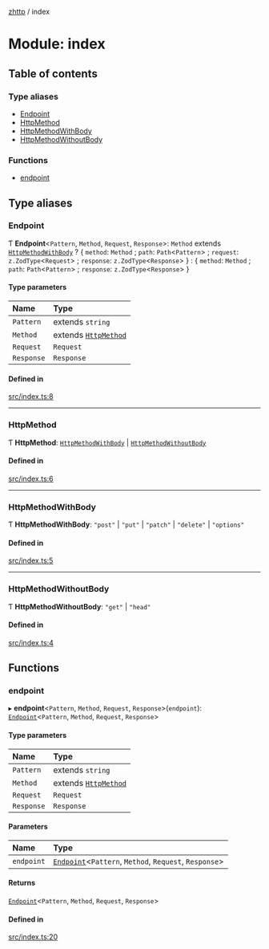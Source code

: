 [zhttp](../README.md) / index

# Module: index

## Table of contents

### Type aliases

- [Endpoint](index.md#endpoint)
- [HttpMethod](index.md#httpmethod)
- [HttpMethodWithBody](index.md#httpmethodwithbody)
- [HttpMethodWithoutBody](index.md#httpmethodwithoutbody)

### Functions

- [endpoint](index.md#endpoint)

## Type aliases

### Endpoint

Ƭ **Endpoint**<`Pattern`, `Method`, `Request`, `Response`\>: `Method` extends [`HttpMethodWithBody`](index.md#httpmethodwithbody) ? { `method`: `Method` ; `path`: `Path`<`Pattern`\> ; `request`: `z.ZodType`<`Request`\> ; `response`: `z.ZodType`<`Response`\>  } : { `method`: `Method` ; `path`: `Path`<`Pattern`\> ; `response`: `z.ZodType`<`Response`\>  }

#### Type parameters

| Name | Type |
| :------ | :------ |
| `Pattern` | extends `string` |
| `Method` | extends [`HttpMethod`](index.md#httpmethod) |
| `Request` | `Request` |
| `Response` | `Response` |

#### Defined in

[src/index.ts:8](https://github.com/danprince/typesafe-endpoints/blob/1472ec3/src/index.ts#L8)

___

### HttpMethod

Ƭ **HttpMethod**: [`HttpMethodWithBody`](index.md#httpmethodwithbody) \| [`HttpMethodWithoutBody`](index.md#httpmethodwithoutbody)

#### Defined in

[src/index.ts:6](https://github.com/danprince/typesafe-endpoints/blob/1472ec3/src/index.ts#L6)

___

### HttpMethodWithBody

Ƭ **HttpMethodWithBody**: ``"post"`` \| ``"put"`` \| ``"patch"`` \| ``"delete"`` \| ``"options"``

#### Defined in

[src/index.ts:5](https://github.com/danprince/typesafe-endpoints/blob/1472ec3/src/index.ts#L5)

___

### HttpMethodWithoutBody

Ƭ **HttpMethodWithoutBody**: ``"get"`` \| ``"head"``

#### Defined in

[src/index.ts:4](https://github.com/danprince/typesafe-endpoints/blob/1472ec3/src/index.ts#L4)

## Functions

### endpoint

▸ **endpoint**<`Pattern`, `Method`, `Request`, `Response`\>(`endpoint`): [`Endpoint`](index.md#endpoint)<`Pattern`, `Method`, `Request`, `Response`\>

#### Type parameters

| Name | Type |
| :------ | :------ |
| `Pattern` | extends `string` |
| `Method` | extends [`HttpMethod`](index.md#httpmethod) |
| `Request` | `Request` |
| `Response` | `Response` |

#### Parameters

| Name | Type |
| :------ | :------ |
| `endpoint` | [`Endpoint`](index.md#endpoint)<`Pattern`, `Method`, `Request`, `Response`\> |

#### Returns

[`Endpoint`](index.md#endpoint)<`Pattern`, `Method`, `Request`, `Response`\>

#### Defined in

[src/index.ts:20](https://github.com/danprince/typesafe-endpoints/blob/1472ec3/src/index.ts#L20)
